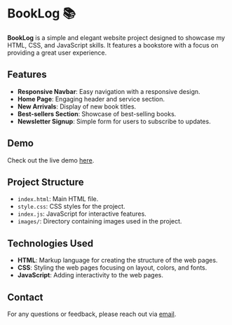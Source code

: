 
# BookLog 📚

**BookLog** is a simple and elegant website project designed to showcase my HTML, CSS, and JavaScript skills. It features a bookstore with a focus on providing a great user experience.

## Features

- **Responsive Navbar**: Easy navigation with a responsive design.
- **Home Page**: Engaging header and service section.
- **New Arrivals**: Display of new book titles.
- **Best-sellers Section**: Showcase of best-selling books.
- **Newsletter Signup**: Simple form for users to subscribe to updates.

## Demo

Check out the live demo [here](https://booklog-eta.vercel.app/).

## Project Structure

- `index.html`: Main HTML file.
- `style.css`: CSS styles for the project.
- `index.js`: JavaScript for interactive features.
- `images/`: Directory containing images used in the project.

## Technologies Used

- **HTML**: Markup language for creating the structure of the web pages.
- **CSS**: Styling the web pages focusing on layout, colors, and fonts.
- **JavaScript**: Adding interactivity to the web pages.

## Contact

For any questions or feedback, please reach out via [email](mailto:iam.manimegalai25@gmail.com).
